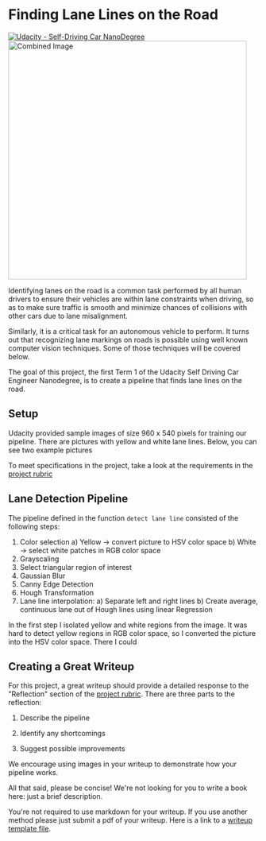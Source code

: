 # **Finding Lane Lines on the Road**
[![Udacity - Self-Driving Car NanoDegree](https://s3.amazonaws.com/udacity-sdc/github/shield-carnd.svg)](http://www.udacity.com/drive)
<img src="examples/laneLines_thirdPass.jpg" width="480" alt="Combined Image" />

Identifying lanes on the road is a common task performed by all human drivers to ensure their vehicles are within lane constraints when driving, so as to make sure traffic is smooth and minimize chances of collisions with other cars due to lane misalignment.

Similarly, it is a critical task for an autonomous vehicle to perform. It turns out that recognizing lane markings on roads is possible using well known computer vision techniques. Some of those techniques will be covered below.

The goal of this project, the first Term 1 of the Udacity Self Driving Car Engineer Nanodegree, is to create a pipeline that finds lane lines on the road.

Setup
---

Udacity provided sample images of size 960 x 540 pixels for training our pipeline. There are pictures with yellow and white lane lines. Below, you can see two example pictures


To meet specifications in the project, take a look at the requirements in the [project rubric](https://review.udacity.com/#!/rubrics/322/view)

Lane Detection Pipeline
---
The pipeline defined in the function `detect lane line` consisted of the following steps:
1. Color selection
  a) Yellow -> convert picture to HSV color space
  b) White -> select white patches in RGB color space
2. Grayscaling
3. Select triangular region of interest
4. Gaussian Blur
5. Canny Edge Detection
6. Hough Transformation
7. Lane line interpolation:
  a) Separate left and right lines
  b) Create average, continuous lane out of Hough lines using linear Regression
  
In the first step I isolated yellow and white regions from the image. It was hard to detect yellow regions in RGB color space, so I converted the picture into the HSV color space. There I could 


Creating a Great Writeup
---
For this project, a great writeup should provide a detailed response to the "Reflection" section of the [project rubric](https://review.udacity.com/#!/rubrics/322/view). There are three parts to the reflection:

1. Describe the pipeline

2. Identify any shortcomings

3. Suggest possible improvements

We encourage using images in your writeup to demonstrate how your pipeline works.  

All that said, please be concise!  We're not looking for you to write a book here: just a brief description.

You're not required to use markdown for your writeup.  If you use another method please just submit a pdf of your writeup. Here is a link to a [writeup template file](https://github.com/udacity/CarND-LaneLines-P1/blob/master/writeup_template.md). 



